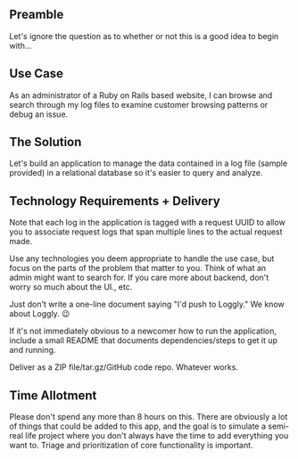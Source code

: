 ## Preamble

Let's ignore the question as to whether or not this is a good idea to begin with...

## Use Case

As an administrator of a Ruby on Rails based website, I can browse and search through my log files to examine customer browsing patterns or debug an issue.

## The Solution

Let's build an application to manage the data contained in a log file (sample provided) in a relational database so it's easier to query and analyze.

## Technology Requirements + Delivery

Note that each log in the application is tagged with a request UUID to allow you to associate request logs that span multiple lines to the actual request made.

Use any technologies you deem appropriate to handle the use case, but focus on the parts of the problem that matter to you. Think of what an admin might want to search for. If you care more about backend, don't worry so much about the UI., etc.

Just don't write a one-line document saying "I'd push to Loggly." We know about Loggly. :wink:

If it's not immediately obvious to a newcomer how to run the application, include a small README that documents dependencies/steps to get it up and running.

Deliver as a ZIP file/tar.gz/GitHub code repo. Whatever works.

## Time Allotment

Please don't spend any more than 8 hours on this. There are obviously a lot of things that could be added to this app, and the goal is to simulate a semi-real life project where you don't always have the time to add everything you want to. Triage and prioritization of core functionality is important.


